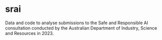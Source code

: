 # srai
Data and code to analyse submissions to the Safe and Responsible AI consultation conducted by the Australian Department of Industry, Science and Resources in 2023.
